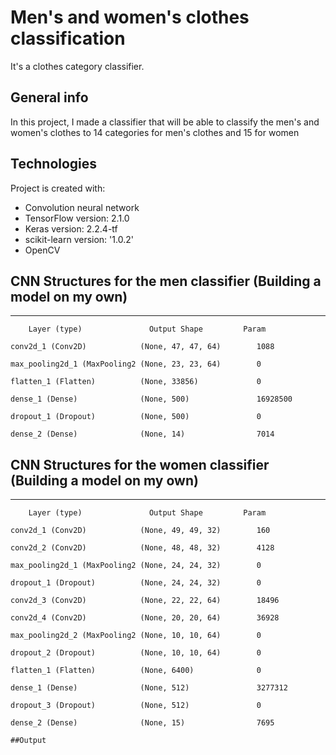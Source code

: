 # Men's and women's clothes classification
It's a clothes category classifier.

## General info
In this project, I made a classifier that will be able to classify the men's and women's clothes to 14 categories for men's clothes and 15 for women

## Technologies
Project is created with:
* Convolution neural network
* TensorFlow version: 2.1.0
* Keras version: 2.2.4-tf
* scikit-learn version: '1.0.2'
* OpenCV
	
## CNN Structures for the men classifier (Building a model on my own)

----------------------------------------------------------------
        Layer (type)               Output Shape         Param 

    conv2d_1 (Conv2D)            (None, 47, 47, 64)        1088      

    max_pooling2d_1 (MaxPooling2 (None, 23, 23, 64)        0         

    flatten_1 (Flatten)          (None, 33856)             0         

    dense_1 (Dense)              (None, 500)               16928500  

    dropout_1 (Dropout)          (None, 500)               0         

    dense_2 (Dense)              (None, 14)                7014  
    
    
 
## CNN Structures for the women classifier (Building a model on my own)

----------------------------------------------------------------
        Layer (type)               Output Shape         Param 

    conv2d_1 (Conv2D)            (None, 49, 49, 32)        160       

    conv2d_2 (Conv2D)            (None, 48, 48, 32)        4128      

    max_pooling2d_1 (MaxPooling2 (None, 24, 24, 32)        0         

    dropout_1 (Dropout)          (None, 24, 24, 32)        0         

    conv2d_3 (Conv2D)            (None, 22, 22, 64)        18496     

    conv2d_4 (Conv2D)            (None, 20, 20, 64)        36928     

    max_pooling2d_2 (MaxPooling2 (None, 10, 10, 64)        0         

    dropout_2 (Dropout)          (None, 10, 10, 64)        0         

    flatten_1 (Flatten)          (None, 6400)              0         

    dense_1 (Dense)              (None, 512)               3277312   

    dropout_3 (Dropout)          (None, 512)               0         

    dense_2 (Dense)              (None, 15)                7695 
    
    ##Output
    
